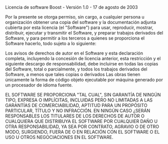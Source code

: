 Licencia de software Boost - Versión 1.0 - 17 de agosto de 2003

Por la presente se otorga permiso, sin cargo, a cualquier persona u organización
obtener una copia del software y la documentación adjunta cubierta por
esta licencia (el "Software") para usar, reproducir, mostrar, distribuir,
ejecutar y transmitir el Software, y preparar trabajos derivados del
Software, y para permitir a los terceros a quienes se proporciona el Software
hacerlo, todo sujeto a lo siguiente:

Los avisos de derechos de autor en el Software y esta declaración completa, incluyendo
la concesión de licencia anterior, esta restricción y el siguiente descargo de responsabilidad,
debe incluirse en todas las copias del Software, total o parcialmente, y
todos los trabajos derivados del Software, a menos que tales copias o derivados
Las obras tienen únicamente la forma de código objeto ejecutable por máquina generado por
un procesador de idioma fuente.

EL SOFTWARE SE PROPORCIONA "TAL CUAL", SIN GARANTÍA DE NINGÚN TIPO, EXPRESA O
IMPLÍCITAS, INCLUIDAS PERO NO LIMITADAS A LAS GARANTÍAS DE COMERCIABILIDAD,
APTITUD PARA UN PROPÓSITO PARTICULAR, TÍTULO Y NO INFRACCIÓN. EN NINGÚN CASO
¿SERÁN RESPONSABLES LOS TITULARES DE LOS DERECHOS DE AUTOR O CUALQUIERA QUE DISTRIBUYA EL SOFTWARE
POR CUALQUIER DAÑO U OTRA RESPONSABILIDAD, YA SEA POR CONTRATO, AGRAVIO O DE OTRO MODO,
SURGIENDO, FUERA DE O EN RELACIÓN CON EL SOFTWARE O EL USO U OTROS
NEGOCIACIONES EN EL SOFTWARE.

